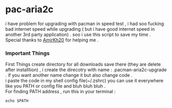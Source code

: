 # pac-aria2c
i have problem for upgrading with pacman in speed test , i had soo fucking bad internet speed while upgrading ( but i have good internet speed in another 3rd party application) . soo i use this script to save my time .      
Special thanks to [AmirKh20](https://github.com/AmirKh20) for helping me . 

### Important Things 
First Things create directory for all downloads save there (they are delete after installtion) , i create the direcotry with name : .pacman-aria2c-upgrade . if you want another name change it but also change code .       
i paste the code in my shell config file(~/.zshrc) you can use it everywhere like you PATH or config file and bluh bluh bluh .      
For finding PATH address , run this in your terminal :       
	
	echo $PATH



